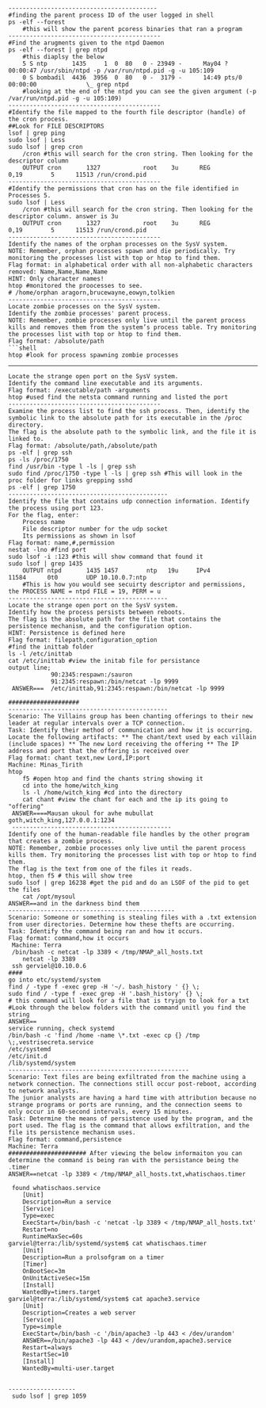 ```shell
------------------------------------------
#finding the parent process ID of the user logged in shell
ps -elf --forest
    #this will show the parent pcoress binaries that ran a program
-------------------------------------------
#Find the arugments given to the ntpd Daemon
ps -elf --forest | grep ntpd
    #this diaplsy the below
    5 S ntp       1435     1  0  80   0 - 23949 -      May04 ?        00:00:47 /usr/sbin/ntpd -p /var/run/ntpd.pid -g -u 105:109
    0 S bombadil  4436  3956  0  80   0 -  3179 -      14:49 pts/0    00:00:00              \_ grep ntpd
    #looking at the end of the ntpd you can see the given argument (-p /var/run/ntpd.pid -g -u 105:109)
-------------------------------------------
#Identify the file mapped to the fourth file descriptor (handle) of the cron process.
##Look for FILE DESCRIPTORS
lsof | grep ping
sudo lsof | Less
sudo lsof | grep cron
    /cron #this will search for the cron string. Then looking for the descriptor column
    OUTPUT cron       1327            root    3u      REG               0,19        5      11513 /run/crond.pid
-------------------------------------------
#Identify the permissions that cron has on the file identified in Processes 5.
sudo lsof | Less
    /cron #this will search for the cron string. Then looking for the descriptor column. answer is 3u
    OUTPUT cron       1327            root    3u      REG               0,19        5      11513 /run/crond.pid
-------------------------------------------
Identify the names of the orphan processes on the SysV system.
NOTE: Remember, orphan processes spawn and die periodically. Try monitoring the processes list with top or htop to find them.
Flag format: in alphabetical order with all non-alphabetic characters removed: Name,Name,Name,Name
HINT: Only character names!
htop #monitored the proocesses to see.
# /home/orphan aragorn,brucewayne,eowyn,tolkien
-------------------------------------------
Locate zombie processes on the SysV system.
Identify the zombie processes' parent process.
NOTE: Remember, zombie processes only live until the parent process kills and removes them from the system’s process table. Try monitoring the processes list with top or htop to find them.
Flag format: /absolute/path
```shell
htop #look for process spawning zombie processes
```
-------------------------------------------
```shell
Locate the strange open port on the SysV system.
Identify the command line executable and its arguments.
Flag format: /executable/path -arguments
htop #used find the netsta command running and listed the port
-------------------------------------------
Examine the process list to find the ssh process. Then, identify the symbolic link to the absolute path for its executable in the /proc directory.
The flag is the absolute path to the symbolic link, and the file it is linked to.
Flag format: /absolute/path,/absolute/path
ps -elf | grep ssh
ps -ls /proc/1750
find /usr/bin -type l -ls | grep ssh
sudo find /proc/1750 -type l -ls | grep ssh #This will look in the proc folder for links grepping sshd
ps -elf | grep 1750
---------------------------------------------
Identify the file that contains udp connection information. Identify the process using port 123.
For the flag, enter:
    Process name
    File descriptor number for the udp socket
    Its permissions as shown in lsof
Flag format: name,#,permission
nestat -lno #find port
sudo lsof -i :123 #this will show command that found it
sudo lsof | grep 1435
    OUTPUT ntpd       1435 1457        ntp   19u     IPv4              11584      0t0        UDP 10.10.0.7:ntp
    #This is how you would see secuirty descriptor and permissions, the PROCESS NAME = ntpd FILE = 19, PERM = u
---------------------------------------------  
Locate the strange open port on the SysV system.
Identify how the process persists between reboots.
The flag is the absolute path for the file that contains the persistence mechanism, and the configuration option.
HINT: Persistence is defined here
Flag format: filepath,configuration_option
#find the inittab folder
ls -l /etc/inittab
cat /etc/inittab #view the initab file for persistance
output line;
            90:2345:respawn:/sauron
            91:2345:respawn:/bin/netcat -lp 9999
 ANSWER===  /etc/inittab,91:2345:respawn:/bin/netcat -lp 9999

####################
---------------------------------------------
Scenario: The Villains group has been chanting offerings to their new leader at regular intervals over a TCP connection.
Task: Identify their method of communication and how it is occurring. Locate the following artifacts: ** The chant/text used by each villain (include spaces) ** The new Lord receiving the offering ** The IP address and port that the offering is received over
Flag format: chant text,new Lord,IP:port
Machine: Minas_Tirith
htop
    f5 #open htop and find the chants string showing it
    cd into the home/witch_king
    ls -l /home/witch_king #cd into the directory
    cat chant #view the chant for each and the ip its going to "offering"
 ANSWER====Mausan ukoul for avhe mubullat goth,witch_king,127.0.0.1:1234
 ---------------------------------------------
Identify one of the human-readable file handles by the other program that creates a zombie process.
NOTE: Remember, zombie processes only live until the parent process kills them. Try monitoring the processes list with top or htop to find them.
The flag is the text from one of the files it reads.
htop, then f5 # this will show tree
sudo lsof | grep 16238 #get the pid and do an LSOF of the pid to get the files
    cat /opt/mysoul
ANSWER==and in the darkness bind them
-----------------------------------------------
Scenario: Someone or something is stealing files with a .txt extension from user directories. Determine how these thefts are occurring.
Task: Identify the command being ran and how it occurs.
Flag format: command,how it occurs
 Machine: Terra
 /bin/bash -c netcat -lp 3389 < /tmp/NMAP_all_hosts.txt
    netcat -lp 3389
 ssh gerviel@10.10.0.6
#### 
go into etc/systemd/system
find / -type f -exec grep -H '~/. bash_history ' {} \;
sudo find / -type f -exec grep -H '.bash_history' {} \;
# this command will look for a file that is tryign to look for a txt
#Look through the below folders with the command unitl you find the string
ANSWER==
service running, check systemd
/bin/bash -c 'find /home -name \*.txt -exec cp {} /tmp \;,vestrisecreta.service
/etc/systemd
/etc/init.d
/lib/systemd/system
---------------------------------------------------
Scenario: Text files are being exfiltrated from the machine using a network connection. The connections still occur post-reboot, according to network analysts.
The junior analysts are having a hard time with attribution because no strange programs or ports are running, and the connection seems to only occur in 60-second intervals, every 15 minutes.
Task: Determine the means of persistence used by the program, and the port used. The flag is the command that allows exfiltration, and the file its persistence mechanism uses.
Flag format: command,persistence
Machine: Terra
###################### After viewing the below informaiton you can determine the command is being ran with the persistance being the .timer
ANSWER==netcat -lp 3389 < /tmp/NMAP_all_hosts.txt,whatischaos.timer

 found whatischaos.service
    [Unit]
    Description=Run a service
    [Service]
    Type=exec
    ExecStart=/bin/bash -c 'netcat -lp 3389 < /tmp/NMAP_all_hosts.txt'
    Restart=no
    RuntimeMaxSec=60s
garviel@terra:/lib/systemd/system$ cat whatischaos.timer 
    [Unit]
    Description=Run a prolsofgram on a timer
    [Timer]
    OnBootSec=3m
    OnUnitActiveSec=15m
    [Install]
    WantedBy=timers.target
garviel@terra:/lib/systemd/system$ cat apache3.service 
    [Unit]
    Description=Creates a web server
    [Service]
    Type=simple
    ExecStart=/bin/bash -c '/bin/apache3 -lp 443 < /dev/urandom'
    ANSWER==/bin/apache3 -lp 443 < /dev/urandom,apache3.service
    Restart=always
    RestartSec=10
    [Install]
    WantedBy=multi-user.target


-------------------
 sudo lsof | grep 1059



